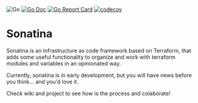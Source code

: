 ![Go](https://github.com/arodriguezdlc/sonatina/workflows/Go/badge.svg)
[![Go Doc](https://img.shields.io/badge/godoc-reference-blue.svg?style=flat-square)](http://godoc.org/github.com/golang-standards/project-layout)
[![Go Report Card](https://goreportcard.com/badge/github.com/arodriguezdlc/sonatina)](https://goreportcard.com/report/github.com/arodriguezdlc/sonatina)
[![codecov](https://codecov.io/gh/arodriguezdlc/sonatina/branch/master/graph/badge.svg)](https://codecov.io/gh/arodriguezdlc/sonatina)

# Sonatina

Sonatina is an infrastructure as code framework based on Terraform, that adds some useful functionality to organize and work with terraform modules and variables in an opinionated way.

Currently, sonatina is in early development, but you will have news before you think... and you'd love it.

Check wiki and project to see how is the process and colaborate!

